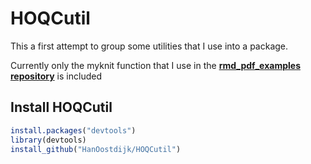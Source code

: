 # HOQCutil
This a first attempt to group some utilities that I use into a package.

Currently only the myknit function that I use in the 
[**rmd_pdf_examples repository**](https://github.com/HanOostdijk/rmd_pdf) 
is included

## Install HOQCutil

```R
install.packages("devtools")  
library(devtools)  
install_github("HanOostdijk/HOQCutil") 
```
